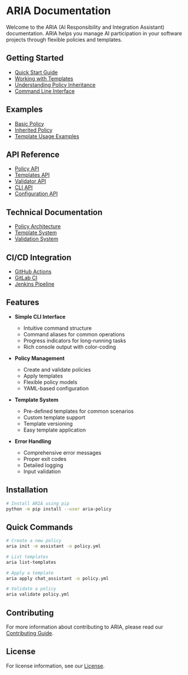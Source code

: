 # ARIA Documentation

Welcome to the ARIA (AI Responsibility and Integration Assistant) documentation. ARIA helps you manage AI participation in your software projects through flexible policies and templates.

## Getting Started

- [Quick Start Guide](guides/getting-started.md)
- [Working with Templates](guides/templates.md)
- [Understanding Policy Inheritance](guides/inheritance.md)
- [Command Line Interface](guides/cli.md)

## Examples

- [Basic Policy](examples/basic-policy.yml)
- [Inherited Policy](examples/inherited-policy.yml)
- [Template Usage Examples](examples/template-usage.yml)

## API Reference

- [Policy API](api/policy.md)
- [Templates API](api/templates.md)
- [Validator API](api/validator.md)
- [CLI API](api/cli.md)
- [Configuration API](api/config.md)

## Technical Documentation

- [Policy Architecture](technical/policy.md)
- [Template System](technical/templates.md)
- [Validation System](technical/validation.md)

## CI/CD Integration

- [GitHub Actions](ci/github-actions.md)
- [GitLab CI](ci/gitlab-ci.md)
- [Jenkins Pipeline](ci/jenkins.md)

## Features

- **Simple CLI Interface**
  - Intuitive command structure
  - Command aliases for common operations
  - Progress indicators for long-running tasks
  - Rich console output with color-coding

- **Policy Management**
  - Create and validate policies
  - Apply templates
  - Flexible policy models
  - YAML-based configuration

- **Template System**
  - Pre-defined templates for common scenarios
  - Custom template support
  - Template versioning
  - Easy template application

- **Error Handling**
  - Comprehensive error messages
  - Proper exit codes
  - Detailed logging
  - Input validation

## Installation

```bash
# Install ARIA using pip
python -m pip install --user aria-policy
```

## Quick Commands

```bash
# Create a new policy
aria init -m assistant -o policy.yml

# List templates
aria list-templates

# Apply a template
aria apply chat_assistant -o policy.yml

# Validate a policy
aria validate policy.yml
```

## Contributing

For more information about contributing to ARIA, please read our [Contributing Guide](guides/contributing.md).

## License

For license information, see our [License](guides/license.md).
